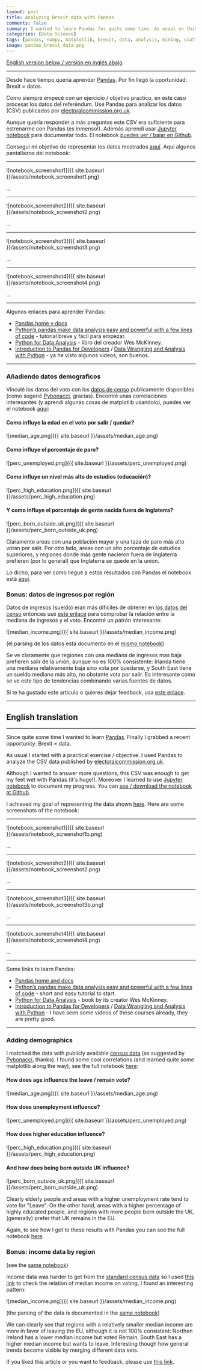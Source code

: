 ```yaml
---
layout: post
title: Analyzing Brexit data with Pandas
comments: False
summary: I wanted to learn Pandas for quite some time. As usual on this blog I start with a practical exercise / goal, UK's EU referendum, and use (and learn) Pandas to analyze the results, including UK census data.
categories: [Data Science]
tags: [pandas, numpy, matplotlib, brexit, data, analysis, mining, scatterplot]
image: pandas_brexit_data.png
---
```


<a href="#English">English version below / versión en inglés abajo</a>

---

Desde hace tiempo quería aprender [Pandas](http://pandas.pydata.org). Por fin llegó la oportunidad: Brexit = datos.

Como siempre empecé con un ejercicio / objetivo practico, en este caso procesar los datos del referéndum. Usé Pandas para analizar los datos (CSV) publicados por [electoralcommission.org.uk](http://www.electoralcommission.org.uk/find-information-by-subject/elections-and-referendums/upcoming-elections-and-referendums/eu-referendum/electorate-and-count-information).

Aunque quería responder a más preguntas este CSV era suficiente para estrenarme con Pandas (es inmenso!). Además aprendí usar [Jupyter notebook](http://jupyter.readthedocs.io/en/latest/) para documentar todo. El notebook [puedes ver / bajar en Github](https://github.com/bbelderbos/brexit-pandas/blob/master/Analyze_Brexit_Pandas_ES.ipynb).

Consegui mi objetivo de representar los datos mostrados [aquí](https://ig.ft.com/sites/elections/2016/uk/eu-referendum/index.html). Aquí algunos pantallazos del notebook:

---

![notebook_screenshot1]({{ site.baseurl }}/assets/notebook_screenshot1.png)

...

---

![notebook_screenshot2]({{ site.baseurl }}/assets/notebook_screenshot2.png)

...

---

![notebook_screenshot3]({{ site.baseurl }}/assets/notebook_screenshot3.png)

...

---

![notebook_screenshot4]({{ site.baseurl }}/assets/notebook_screenshot4.png)

...

---

Algunos enlaces para aprender Pandas:

* [Pandas home y docs](http://pandas.pydata.org)
* [Python’s pandas make data analysis easy and powerful with a few lines of code](https://www.oreilly.com/learning/pythons-pandas-make-data-analysis-easy-and-powerful-with-a-few-lines-of-code?imm_mid=0e520d&cmp=em-prog-na-na-newsltr_20160625) - tutorial breve y fácil para empezar.
* [Python for Data Analysis](https://www.safaribooksonline.com/library/view/python-for-data/9781449323592/) - libro del creador Wes McKinney.
* [Introduction to Pandas for Developers](https://www.safaribooksonline.com/library/view/introduction-to-pandas/9781771375764/) / [Data Wrangling and Analysis with Python](https://www.safaribooksonline.com/library/view/data-wrangling-and/9781491960820/) - ya he visto algunos videos, son buenos.

---

### Añadiendo datos demograficos

Vinculé los datos del voto con los [datos de censo](http://www.ons.gov.uk/census/2011census/2011censusdata) publicamente disponibles (como sugerió [Pybonacci](https://twitter.com/Pybonacci), gracias). Encontré unas correlaciones interesantes (y aprendí algunas cosas de matplotlib usandolo), puedes ver el notebook [aquí](https://github.com/bbelderbos/brexit-pandas/blob/master/brexit_demographics.ipynb):

#### Como influye la edad en el voto por salir / quedar? 

![median_age.png]({{ site.baseurl }}/assets/median_age.png)

#### Como influye el porcentaje de paro?

![perc_unemployed.png]({{ site.baseurl }}/assets/perc_unemployed.png)

#### Como influye un nivel más alto de estudios (educación)? 

![perc_high_education.png]({{ site.baseurl }}/assets/perc_high_education.png)

#### Y como influye el porcentaje de gente nacida fuera de Inglaterra? 

![perc_born_outside_uk.png]({{ site.baseurl }}/assets/perc_born_outside_uk.png)

Claramente areas con una población mayor y una taza de paro más alto votan por salir. Por otro lado, areas con un alto porcentaje de estudios superiores, y regiones donde más gente nacieron fuera de Inglaterra prefieren (por lo general) que Inglaterra se quede en la unión. 

Lo dicho, para ver como llegué a estos resultados con Pandas el notebook está [aquí](https://github.com/bbelderbos/brexit-pandas/blob/master/brexit_demographics.ipynb).

### Bonus: datos de ingresos por región

Datos de ingresos (sueldo) eran más dificiles de obtener en [los datos del censo](http://webarchive.nationalarchives.gov.uk/20160105160709/http://www.ons.gov.uk/ons/publications/re-reference-tables.html?edition=tcm%3A77-286262) entonces usé [este enlace](https://www.gov.uk/government/statistics/income-and-tax-by-county-and-region-2010-to-2011) para comprobar la relación entre la mediana de ingresos y el voto. Encontré un patrón interesante: 

![median_income.png]({{ site.baseurl }}/assets/median_income.png)

(el parsing de los datos está documento en el [mismo notebook](https://github.com/bbelderbos/brexit-pandas/blob/master/brexit_demographics.ipynb))

Se ve claramente que regiones con una mediana de ingresos mas baja prefieren salir de la unión, aunque no es 100% consistente: Irlanda tiene una mediana relativamente baja sino vota por quedarse, y South East tiene un sueldo mediano más alto, no obstante vota por salir. Es interesante como se ve este tipo de tendencias combinando varias fuentes de datos.

Si te ha gustado este articulo o quieres dejar feedback, usa [este enlace](https://github.com/bbelderbos/feedback/issues/new).

<span id="English"></span>

---

## English translation

---

Since quite some time I wanted to learn [Pandas](http://pandas.pydata.org). Finally I grabbed a recent opportunity: Brexit = data.

As usual I started with a practical exercise / objective. I used Pandas to analyze the CSV data published by [electoralcommission.org.uk](http://www.electoralcommission.org.uk/find-information-by-subject/elections-and-referendums/upcoming-elections-and-referendums/eu-referendum/electorate-and-count-information).

Although I wanted to answer more questions, this CSV was enough to get my feet wet with Pandas (it's huge!). Moreover I learned to use [Jupyter notebook](http://jupyter.readthedocs.io/en/latest/) to document my progress. You can [see / download the notebook at Github](https://github.com/bbelderbos/brexit-pandas/blob/master/Analyze_Brexit_Pandas_EN.ipynb).

I achieved my goal of representing the data shown [here](https://ig.ft.com/sites/elections/2016/uk/eu-referendum/index.html). Here are some screenshots of the notebook:

---

![notebook_screenshot1]({{ site.baseurl }}/assets/notebook_screenshot1b.png)

...

---

![notebook_screenshot2]({{ site.baseurl }}/assets/notebook_screenshot2.png)

...

---

![notebook_screenshot3]({{ site.baseurl }}/assets/notebook_screenshot3b.png)

...

---

![notebook_screenshot4]({{ site.baseurl }}/assets/notebook_screenshot4.png)

...

---
Some links to learn Pandas:

* [Pandas home and docs](http://pandas.pydata.org)
* [Python’s pandas make data analysis easy and powerful with a few lines of code](https://www.oreilly.com/learning/pythons-pandas-make-data-analysis-easy-and-powerful-with-a-few-lines-of-code?imm_mid=0e520d&cmp=em-prog-na-na-newsltr_20160625) - short and easy tutorial to start.
* [Python for Data Analysis](https://www.safaribooksonline.com/library/view/python-for-data/9781449323592/) - book by its creator Wes McKinney.
* [Introduction to Pandas for Developers](https://www.safaribooksonline.com/library/view/introduction-to-pandas/9781771375764/) / [Data Wrangling and Analysis with Python](https://www.safaribooksonline.com/library/view/data-wrangling-and/9781491960820/) - I have seen some videos of these courses already, they are pretty good.

---

### Adding demographics

I matched the data with publicly available [census data](http://www.ons.gov.uk/census/2011census/2011censusdata) (as suggested by [Pybonacci](https://twitter.com/Pybonacci), thanks). I found some cool correlations (and learned quite some matplotlib along the way), see the full notebook [here](https://github.com/bbelderbos/brexit-pandas/blob/master/brexit_demographics.ipynb):

#### How does age influence the leave / remain vote?

![median_age.png]({{ site.baseurl }}/assets/median_age.png)

#### How does unemployment influence?

![perc_unemployed.png]({{ site.baseurl }}/assets/perc_unemployed.png)

#### How does higher education influence?

![perc_high_education.png]({{ site.baseurl }}/assets/perc_high_education.png)

#### And how does being born outside UK influence?

![perc_born_outside_uk.png]({{ site.baseurl }}/assets/perc_born_outside_uk.png)

Clearly elderly people and areas with a higher unemployment rate tend to vote for "Leave". On the other hand, areas with a higher percentage of highly educated people, and regions with more people born outside the UK, (generally) prefer that UK remains in the EU. 

Again, to see how I got to these results with Pandas you can see the full notebook [here](https://github.com/bbelderbos/brexit-pandas/blob/master/brexit_demographics.ipynb).

### Bonus: income data by region

(see the [same notebook](https://github.com/bbelderbos/brexit-pandas/blob/master/brexit_demographics.ipynb))

Income data was harder to get from the [standard census data](http://webarchive.nationalarchives.gov.uk/20160105160709/http://www.ons.gov.uk/ons/publications/re-reference-tables.html?edition=tcm%3A77-286262) so I used [this link](https://www.gov.uk/government/statistics/income-and-tax-by-county-and-region-2010-to-2011) to check the relation of median income on voting. I found an interesting pattern:

![median_income.png]({{ site.baseurl }}/assets/median_income.png)

(the parsing of the data is documented in the [same notebook](https://github.com/bbelderbos/brexit-pandas/blob/master/brexit_demographics.ipynb))

We can clearly see that regions with a relatively smaller median income are more in favor of leaving the EU, although it is not 100% consistent: Northen Ireland has a lower median income but voted Remain, South East has a higher median income but wants to leave. Interesting though how general trends become visible by merging different data sets.

If you liked this article or you want to feedback, please use [this link](https://github.com/bbelderbos/feedback/issues/new).
